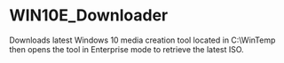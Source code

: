 # WIN10E_Downloader
 Downloads latest Windows 10 media creation tool located in C:\WinTemp then opens the tool in Enterprise mode to retrieve the latest ISO.
